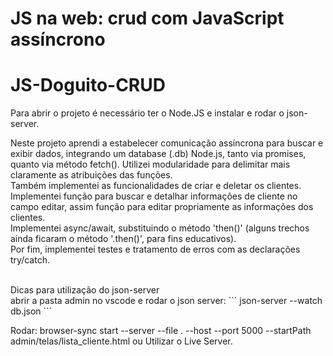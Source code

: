 #  JS na web: crud com JavaScript assíncrono
# JS-Doguito-CRUD

Para abrir o projeto é necessário ter o Node.JS e instalar e rodar o json-server.<br>


Neste projeto aprendi a estabelecer comunicação assíncrona para buscar e exibir dados, integrando um database (.db) Node.js, tanto via promises, quanto via método fetch(). Utilizei modularidade para delimitar mais claramente as atribuições das funções.<br>
Também implementei as funcionalidades de criar e deletar os clientes.<br>
Implementei função para buscar e detalhar informações de cliente no campo editar, assim função para editar propriamente as informações dos clientes.<br>
Implementei async/await, substituindo o método 'then()' (alguns trechos ainda ficaram o método '.then()', para fins educativos).<br>
Por fim, implementei testes e tratamento de erros com as declarações try/catch.

<br>
Dicas para utilização do json-server
<br>
abrir a pasta admin no vscode e 
rodar o json server: 
```
json-server --watch db.json
```

Rodar: browser-sync start --server --file . --host --port 5000 --startPath admin/telas/lista_cliente.html
ou
Utilizar o Live Server.